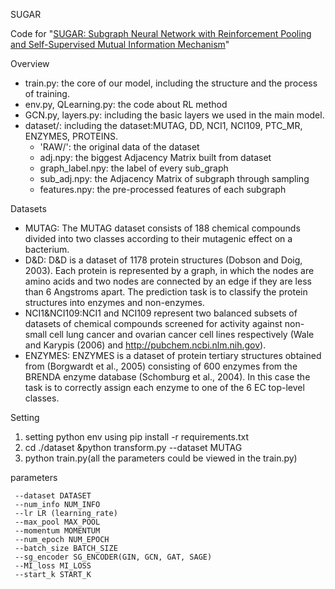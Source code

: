 SUGAR

Code for "[SUGAR: Subgraph Neural Network with Reinforcement Pooling and Self-Supervised Mutual Information Mechanism](https://arxiv.org/abs/2101.08170)"

Overview

- train.py: the core of our model, including the structure and the process of training.
- env.py, QLearning.py: the code about RL method
- GCN.py, layers.py: including the basic layers we used in the main model.
- dataset/: including the dataset:MUTAG, DD, NCI1, NCI109, PTC_MR, ENZYMES, PROTEINS.
  - 'RAW/': the original data of the dataset
  - adj.npy: the biggest Adjacency Matrix built from dataset
  - graph_label.npy: the label of every sub_graph
  - sub_adj.npy: the Adjacency Matrix of subgraph through sampling
  - features.npy: the pre-processed features of each subgraph

Datasets

- MUTAG: The MUTAG dataset consists of 188 chemical compounds divided into two
  classes according to their mutagenic effect on a bacterium.
- D&D: D&D is a dataset of 1178 protein structures (Dobson and Doig, 2003). Each protein is
  represented by a graph, in which the nodes are amino acids and two nodes are connected
  by an edge if they are less than 6 Angstroms apart. The prediction task is to classify
  the protein structures into enzymes and non-enzymes.
- NCI1&NCI109:NCI1 and NCI109 represent two balanced subsets of datasets of chemical compounds screened
  for activity against non-small cell lung cancer and ovarian cancer cell lines respectively
  (Wale and Karypis (2006) and http://pubchem.ncbi.nlm.nih.gov).
- ENZYMES: ENZYMES is a dataset of protein tertiary structures obtained from (Borgwardt et al., 2005)
  consisting of 600 enzymes from the BRENDA enzyme database (Schomburg et al., 2004).
  In this case the task is to correctly assign each enzyme to one of the 6 EC top-level
  classes.

Setting

1. setting python env using pip install -r requirements.txt
2. cd ./dataset &python transform.py --dataset MUTAG
3.  python train.py(all the parameters could be viewed in the train.py)

parameters

     --dataset DATASET
     --num_info NUM_INFO
     --lr LR (learning_rate)
     --max_pool MAX_POOL
     --momentum MOMENTUM
     --num_epoch NUM_EPOCH
     --batch_size BATCH_SIZE
     --sg_encoder SG_ENCODER(GIN, GCN, GAT, SAGE)
     --MI_loss MI_LOSS
     --start_k START_K
